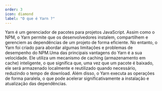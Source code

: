 ```yaml
---
order: 3
icon: diamond
label: "O que é Yarn ?"
---
```


<!-- Araújo -->

Yarn é um gerenciador de pacotes para projetos JavaScript. Assim como o NPM, o Yarn permite que os desenvolvedores instalem, compartilhem e gerenciem as dependências de um projeto de forma eficiente. No entanto, o Yarn foi criado para abordar algumas limitações e problemas de desempenho do NPM.Uma das principais vantagens do Yarn é a sua velocidade. Ele utiliza um mecanismo de caching (armazenamento em cache) inteligente, o que significa que, uma vez que um pacote é baixado, ele será armazenado localmente e reutilizado quando necessário, reduzindo o tempo de download. Além disso, o Yarn executa as operações de forma paralela, o que pode acelerar significativamente a instalação e atualização das dependências.